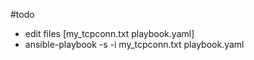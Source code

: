 #todo
* edit files [my_tcpconn.txt playbook.yaml]
* ansible-playbook -s -i my_tcpconn.txt playbook.yaml
